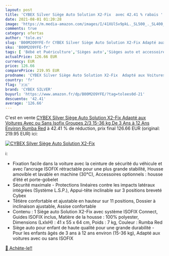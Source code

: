 ```yaml
---
layout: post
title: 'CYBEX Silver Siège Auto Solution X2-Fix  avec 42.41 % rabais '
date: 2021-08-01 01:20:28
image: 'https://m.media-amazon.com/images/I/41XUlSv9pkL._SL500_._SL400_.jpg'
comments: true
category: ofertas
author: 'tole.es'
slug: 'B00M2O9YFE-fr CYBEX Silver Siège Auto Solution X2-Fix Adapté aux...'
sku: 'B00M2O9YFE-fr'
tags: [ 'Bébé et Puériculture','Sièges auto','Sièges auto et accessoires','cybex silver', ]
actualPrice: 126.66 EUR
currency: EUR
price: 126.66
comparePrice: 219.95 EUR
prodname: 'CYBEX Silver Siège Auto Solution X2-Fix  Adapté aux Voitures Avec ou Sans Isofix  Groupes 2/3  15-36 kg   De 3 Ans à 12 Ans Environ  Rumba Red'
country: 'fr'
flag: '🇫🇷'
brand: 'CYBEX SILVER'
buyurl: 'https://www.amazon.fr/dp/B00M2O9YFE/?tag=tolees0d-21'
descuento: '42.41'
average: '126.66'
---
```


C'est en vente [CYBEX Silver Siège Auto Solution X2-Fix  Adapté aux Voitures Avec ou Sans Isofix  Groupes 2/3  15-36 kg   De 3 Ans à 12 Ans Environ  Rumba Red](https://www.amazon.fr/dp/B00M2O9YFE/?tag=tolees0d-21)  à  42.41 % de réduction, prix final  126.66 EUR (original: 219.95 EUR) ici:

[![CYBEX Silver Siège Auto Solution X2-Fix ](https://m.media-amazon.com/images/I/41XUlSv9pkL._SL500_._SL400_.jpg)](https://www.amazon.fr/dp/B00M2O9YFE/?tag=tolees0d-21)

ℹ️:

- Fixation facile dans la voiture avec la ceinture de sécurité du véhicule et avec l’ancrage ISOFIX rétractable pour une plus grande stabilité, Housse amovible et lavable en machine (30°C), Accessoires optionnels : housse d’été et porte-gobelet
- Sécurité maximale - Protections linéaires contre les impacts latéraux intégrées (Système L.S.P.), Appui-tête inclinable sur 3 positions breveté Cybex
- Têtière confortable et ajustable en hauteur sur 11 positions, Dossier à inclinaison ajustable, Assise confortable
- Contenu : 1 Siège auto Solution X2-Fix avec système ISOFIX Connect, Guides ISOFIX inclus, Matière de la housse : 100% polyester, Dimensions (LxlxH) : 41 x 55 x 64 cm, Poids : 7 kg, Couleur : Rumba Red
- Siège auto pour enfant de haute qualité pour une grande durabilité - Pour les enfants âgés de 3 ans à 12 ans environ (15-36 kg), Adapté aux voitures avec ou sans ISOFIX

[🛒 Achète-le!!](https://www.amazon.fr/dp/B00M2O9YFE/?tag=tolees0d-21)
